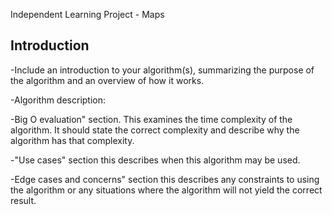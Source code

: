 Independent Learning Project - Maps

Introduction
----------------
-Include an introduction to your algorithm(s), summarizing the purpose of the algorithm and an overview of how it works.

-Algorithm description:

-Big O evaluation" section. This examines the time complexity of the algorithm. It should state the correct complexity and describe why the algorithm has that complexity.

-"Use cases" section this describes when this algorithm may be used.

-Edge cases and concerns" section this describes any constraints to using the algorithm or any situations where the algorithm will not yield the correct result.
